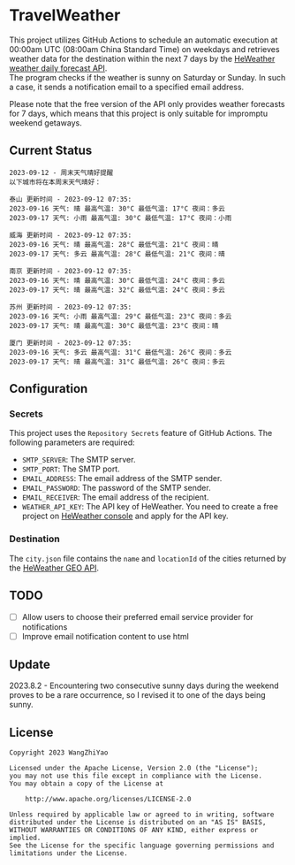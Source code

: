 # TravelWeather

This project utilizes GitHub Actions to schedule an automatic execution at 00:00am UTC (08:00am China Standard Time) on weekdays and retrieves weather data for the destination within the next 7 days by the [HeWeather weather daily forecast API](https://dev.qweather.com/docs/api/weather/weather-daily-forecast/).  
The program checks if the weather is sunny on Saturday or Sunday. In such a case, it sends a notification email to a specified email address.

Please note that the free version of the API only provides weather forecasts for 7 days, which means that this project is only suitable for impromptu weekend getaways.

## Current Status

```
2023-09-12 - 周末天气晴好提醒
以下城市将在本周末天气晴好：

泰山 更新时间 - 2023-09-12 07:35:
2023-09-16 天气: 晴 最高气温: 30°C 最低气温: 17°C 夜间：多云
2023-09-17 天气: 小雨 最高气温: 30°C 最低气温: 17°C 夜间：小雨

威海 更新时间 - 2023-09-12 07:35:
2023-09-16 天气: 晴 最高气温: 28°C 最低气温: 21°C 夜间：晴
2023-09-17 天气: 多云 最高气温: 28°C 最低气温: 21°C 夜间：晴

南京 更新时间 - 2023-09-12 07:35:
2023-09-16 天气: 晴 最高气温: 30°C 最低气温: 24°C 夜间：多云
2023-09-17 天气: 晴 最高气温: 32°C 最低气温: 24°C 夜间：多云

苏州 更新时间 - 2023-09-12 07:35:
2023-09-16 天气: 小雨 最高气温: 29°C 最低气温: 23°C 夜间：多云
2023-09-17 天气: 晴 最高气温: 30°C 最低气温: 23°C 夜间：晴

厦门 更新时间 - 2023-09-12 07:35:
2023-09-16 天气: 多云 最高气温: 31°C 最低气温: 26°C 夜间：多云
2023-09-17 天气: 晴 最高气温: 31°C 最低气温: 26°C 夜间：多云
```

## Configuration

### Secrets

This project uses the `Repository Secrets` feature of GitHub Actions. The following parameters are required:

- `SMTP_SERVER`: The SMTP server.
- `SMTP_PORT`: The SMTP port.
- `EMAIL_ADDRESS`: The email address of the SMTP sender.
- `EMAIL_PASSWORD`: The password of the SMTP sender.
- `EMAIL_RECEIVER`: The email address of the recipient.
- `WEATHER_API_KEY`: The API key of HeWeather. You need to create a free project
  on [HeWeather console](https://console.qweather.com/#/console) and apply for the API key.

### Destination

The `city.json` file contains the `name` and `locationId` of the cities returned by
the [HeWeather GEO API](https://dev.qweather.com/docs/api/geoapi/city-lookup/).

## TODO

- [ ] Allow users to choose their preferred email service provider for notifications
- [ ] Improve email notification content to use html

## Update

2023.8.2 - Encountering two consecutive sunny days during the weekend proves to be a rare occurrence, so I revised it to one of the days being sunny.

## License

    Copyright 2023 WangZhiYao
    
    Licensed under the Apache License, Version 2.0 (the "License");
    you may not use this file except in compliance with the License.
    You may obtain a copy of the License at
    
        http://www.apache.org/licenses/LICENSE-2.0
    
    Unless required by applicable law or agreed to in writing, software
    distributed under the License is distributed on an "AS IS" BASIS,
    WITHOUT WARRANTIES OR CONDITIONS OF ANY KIND, either express or implied.
    See the License for the specific language governing permissions and
    limitations under the License.
